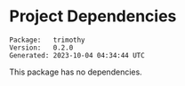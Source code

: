 # Project Dependencies
    Package:   trimothy
    Version:   0.2.0
    Generated: 2023-10-04 04:34:44 UTC

This package has no dependencies.
